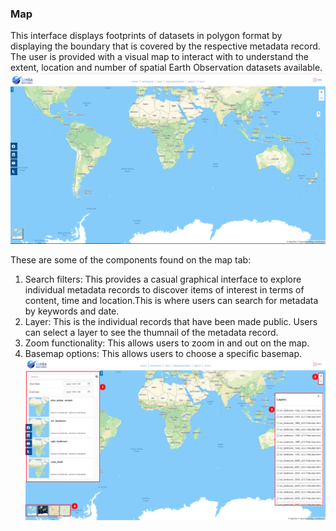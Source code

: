 ### Map
This interface displays footprints of datasets in polygon format by displaying the boundary that is covered by the respective metadata record.
The user is provided with a visual map to interact with to understand the extent, location and number of spatial Earth Observation datasets available.
![Map](img/map-1.png)

These are some of the components found on the map tab:
1. Search filters: This provides a casual graphical interface to explore individual metadata records to discover items of interest in terms of content, time and location.This is where users can search for metadata by keywords and date.
2. Layer: This is the individual records that have been made public. Users can select a layer to see the thumnail of the metadata record.
3. Zoom functionality: This allows users to zoom in and out on the map.
4. Basemap options: This allows users to choose a specific basemap. 
![Map](img/map-2.png)